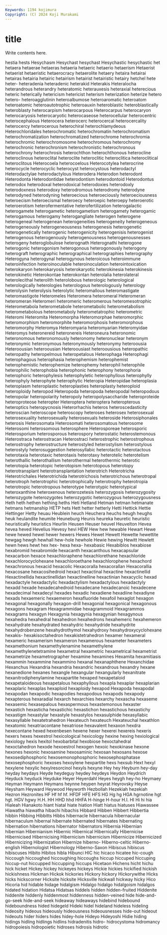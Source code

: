 ```yaml
---
Keywords: 1194 kojimura
Copyright: (C) 2024 Koji Murakami
---
```


# title

Write contents here.



 hestia hests Hesychasm Hesychast hesychast Hesychastic hesychastic
het hetaera hetaerae hetaeras hetaeria hetaeric hetaerio hetaerism Hetaerist hetaerist
hetaeristic hetaerocracy hetaerolite hetaery hetaira hetairai hetairas hetairia hetairic hetairism
hetairist hetairistic hetairy hetchel hete heter- heteradenia heteradenic heterakid Heterakis
Heteralocha heterandrous heterandry heteratomic heterauxesis heteraxial heterecious heteric heterically hetericism
hetericist heterism heterization heterize hetero hetero- heteroagglutinin heteroalbumose heteroaromatic heteroatom
heteroatomic heteroautotrophic heteroauxin heteroblastic heteroblastically heteroblasty heterocarpism heterocarpous Heterocarpus heterocaryon
heterocaryosis heterocaryotic heterocaseose heterocellular heterocentric heterocephalous Heterocera heterocerc heterocercal heterocercality
heterocercy heterocerous heterochiral heterochlamydeous Heterochloridales heterochromatic heterochromatin heterochromatism heterochromatization heterochromatized
heterochrome heterochromia heterochromic heterochromosome heterochromous heterochromy heterochronic heterochronism heterochronistic heterochronous
heterochrony heterochrosis heterochthon heterochthonous heterocline heteroclinous heteroclital heteroclite heteroclitic heteroclitica
heteroclitical heteroclitous Heterocoela heterocoelous Heterocotylea heterocrine heterocycle heterocyclic heterocyst heterocystous
heterodactyl Heterodactylae heterodactylous Heterodera Heterodon heterodont Heterodonta Heterodontidae heterodontism heterodontoid
Heterodontus heterodox heterodoxal heterodoxical heterodoxies heterodoxly heterodoxness heterodoxy heterodromous heterodromy
heterodyne heterodyned heterodyning heteroecious heteroeciously heteroeciousness heteroecism heteroecismal heteroecy heteroepic
heteroepy heteroerotic heteroerotism heterofermentative heterofertilization heterogalactic heterogamete heterogametic heterogametism heterogamety
heterogamic heterogamous heterogamy heterogangliate heterogen heterogene heterogeneal heterogenean heterogeneities heterogeneity
heterogeneous heterogeneously heterogeneousness heterogenesis heterogenetic heterogenetically heterogenic heterogenicity heterogenisis heterogenist
heterogenous heterogenously heterogenousness heterogenousnesses heterogeny heteroglobulose heterognath Heterognathi heterogone heterogonic
heterogonism heterogonous heterogonously heterogony heterograft heterographic heterographical heterographies heterography Heterogyna
heterogynal heterogynous heteroicous heteroimmune heteroinfection heteroinoculable heteroinoculation heterointoxication heterokaryon heterokaryosis
heterokaryotic heterokinesia heterokinesis heterokinetic Heterokontae heterokontan heterolalia heterolateral heterolecithal heterolith
heterolobous heterologic heterological heterologically heterologies heterologous heterologously heterology heterolysin heterolysis
heterolytic heteromallous heteromastigate heteromastigote Heteromeles Heteromera heteromeral Heteromeran heteromeran Heteromeri
heteromeric heteromerous heteromesotrophic Heterometabola heterometabole heterometabolic heterometabolism heterometabolous heterometaboly heterometatrophic
heterometric Heteromi Heteromita Heteromorpha Heteromorphae heteromorphic heteromorphism heteromorphite heteromorphosis heteromorphous
heteromorphy Heteromya Heteromyaria heteromyarian Heteromyidae Heteromys heteronereid heteronereis Heteroneura heteronomic
heteronomous heteronomously heteronomy heteronuclear heteronym heteronymic heteronymous heteronymously heteronymy heteroousia
Heteroousian heteroousian Heteroousiast heteroousious heteropathic heteropathy heteropelmous heteropetalous Heterophaga Heterophagi
heterophagous heterophasia heterophemism heterophemist heterophemistic heterophemize heterophemy heterophil heterophile heterophilic
heterophobia heterophonic heterophony heterophoria heterophoric heterophylesis heterophyletic heterophyllous heterophylly heterophyly
heterophyte heterophytic Heteropia Heteropidae heteroplasia heteroplasm heteroplastic heteroplasties heteroplasty heteroploid
heteroploidy heteropod Heteropoda heteropoda heteropodal heteropodous heteropolar heteropolarity heteropoly heteropolysaccharide
heteroproteide heteroproteose heteropter Heteroptera heteroptera heteropterous heteroptics heteropycnosis Heterorhachis heteros
heteroscedasticity heteroscian heteroscope heteroscopy heteroses heterosex heterosexual heterosexuality heterosexually heterosexuals
heteroside Heterosiphonales heterosis Heterosomata Heterosomati heterosomatous heterosome Heterosomi heterosomous heterosphere
Heterosporeae heterosporic Heterosporium heterosporous heterospory heterostatic heterostemonous Heterostraca heterostracan Heterostraci
heterostrophic heterostrophous heterostrophy heterostructure heterostyled heterostylism heterostylous heterostyly heterosuggestion heterosyllabic
heterotactic heterotactous heterotaxia heterotaxic heterotaxis heterotaxy heterotelic heterotelism heterothallic heterothallism
heterothermal heterothermic heterotic heterotopia heterotopic heterotopism heterotopous heterotopy heterotransplant heterotransplantation
heterotrich Heterotricha Heterotrichales Heterotrichida heterotrichosis heterotrichous heterotropal heterotroph heterotrophic heterotrophically
heterotrophy heterotropia heterotropic heterotropous heterotype heterotypic heterotypical heteroxanthine heteroxenous heterozetesis
heterozygosis heterozygosity heterozygote heterozygotes heterozygotic heterozygous heterozygousness Heth heth hethen
hething heths Heti Hetland Hetman hetman hetmanate hetmans hetmanship HETP
hets Hett hetter hetterly Hetti Hettick Hettie Hettinger Hetty heuau
Heublein heuch Heuchera heuchs heugh heughs heuk heulandite heumite Heuneburg
Heunis heureka heuretic heuristic heuristically heuristics Heurlin Heusen Heuser heuvel
Heuvelton Hevea hevea heved Hevelius Hevesy hevi HEW Hew hew
hewable Hewart Hewe hewe hewed hewel hewer hewers Hewes Hewet
Hewett Hewette hewettite hewgag hewgh hewhall hew-hole hewhole Hewie hewing
Hewitt Hewlett hewn hews hewt hex hex- hexa hexa- hexabasic
Hexabiblos hexabiose hexabromid hexabromide hexacanth hexacanthous hexacapsular hexacarbon hexace hexachloraphene
hexachlorethane hexachloride hexachlorocyclohexane hexachloroethane hexachlorophene hexachord hexachronous hexacid hexacolic Hexacoralla
hexacorallan Hexacorallia hexacosane hexacosihedroid hexact hexactinal hexactine hexactinellid Hexactinellida hexactinellidan
hexactinelline hexactinian hexacyclic hexad hexadactyle hexadactylic hexadactylism hexadactylous hexadactyly hexadd
hexade hexadecahedroid hexadecane hexadecanoic hexadecene hexadecimal hexadecyl hexades hexadic hexadiene
hexadiine hexadiyne hexads hexaemeric hexaemeron hexafluoride hexafoil hexaglot hexagon hexagonal
hexagonally hexagon-drill hexagonial hexagonical hexagonous hexagons hexagram Hexagrammidae hexagrammoid Hexagrammos
hexagrams hexagyn Hexagynia hexagynia hexagynian hexagynous hexahedra hexahedral hexahedron hexahedrons
hexahemeric hexahemeron hexahydrate hexahydrated hexahydric hexahydride hexahydrite hexahydrobenzene hexahydrothymol hexahydroxy
hexahydroxycyclohexane hexakis- hexakisoctahedron hexakistetrahedron hexamer hexameral hexameric hexamerism hexameron hexamerous
hexameter hexameters hexamethonium hexamethylenamine hexamethylene hexamethylenetetramine hexametral hexametric hexametrical hexametrist
hexametrize hexametrographer hexamine hexamines Hexamita hexamitiasis hexammin hexammine hexammino hexanal
hexanaphthene Hexanchidae Hexanchus Hexandria hexandria hexandric hexandrous hexandry hexane hexanedione
hexanes hexangle hexangular hexangularly hexanitrate hexanitrodiphenylamine hexapartite hexaped hexapetaloid hexapetaloideous
hexapetalous hexaphyllous hexapla hexaplar hexaplarian hexaplaric hexaplas hexaploid hexaploidy hexapod
Hexapoda hexapodal hexapodan hexapodic hexapodies hexapodous hexapods hexapody hexapterous hexaradial
hexarch hexarchies hexarchy hexascha hexaseme hexasemic hexasepalous hexaspermous hexastemonous hexaster
hexastich hexasticha hexastichic hexastichon hexastichous hexastichy hexastigm hexastylar hexastyle hexastylos
hexasulphide hexasyllabic hexasyllable hexatetrahedron Hexateuch hexateuch Hexateuchal hexathlon hexatomic hexatriacontane
hexatriose hexavalent hexaxon hexdra hexecontane hexed hexenbesen hexene hexer hexerei
hexereis hexeris hexers hexes hexestrol hexicological hexicology hexine hexing hexiological
hexiology hexis hexitol hexobarbital hexobiose hexoctahedral hexoctahedron hexode hexoestrol hexogen
hexoic hexokinase hexone hexones hexonic hexosamine hexosaminic hexosan hexosans hexose
hexosediphosphoric hexosemonophosphoric hexosephosphatase hexosephosphoric hexoses hexoylene hexpartite hexs hexsub Hext
hexyl hexylene hexylic hexylresorcinol hexyls hexyne Hey hey Heyburn hey-day
heyday heydays Heyde heydeguy heydey heydeys Heydon Heydrich Heyduck heyduck
Heyduke Heyer Heyerdahl Heyes heygh hey-ho Heymaey Heyman Heymann Heymans
heynne heypen heyrat Heyrovsky Heyse Heysham Heyward Heywood Heyworth Hezbollah
Hezekiah hezekiah Hezron Hezronites HF Hf hf hf. HFDF HFE
HFS HG Hg hg HGA hgrnotine hgt hgt. HGV hgwy
H.H. HH HHD hhd HHFA H-hinge H-hour H.I. HI Hi
hi hia Hialeah Hianakoto hiant hiatal hiate hiation Hiatt hiatus
hiatuses Hiawassee Hiawatha hiawatha hibachi hibachis Hibbard Hibben Hibbert Hibbertia
hibbin Hibbing Hibbitts Hibbs hibernacle hibernacula hibernacular hibernaculum hibernal hibernate
hibernated hibernates hibernating hibernation hibernations hibernator hibernators Hibernia Hibernian hibernian
Hibernianism Hibernic Hibernical Hibernically Hibernicise Hibernicised Hibernicising Hibernicism hibernicism Hibernicize
Hibernicized Hibernicizing Hibernization Hibernize hiberno- Hiberno-celtic Hiberno-english Hibernologist Hibernology Hiberno-Saxon
Hibiscus hibiscus hibiscuses Hibito Hibitos hibla Hibunci HIC hic hicaco
hicatee hic-cough hiccough hiccoughed hiccoughing hiccoughs hiccup hiccuped hiccuping hiccup-nut
hiccupped hiccupping hiccups Hicetaon Hichens hicht hichu hick hicket Hickey
hickey hickeyes hickeys Hickie hickies hickified hickish hickishness Hickman Hickok
hickories Hickory hickory Hickorywithe Hicks hicks hickscorner Hicksite hicksite Hicksville
hickwall hickway hicky Hico Hicoria hid hidable hidage hidalgism Hidalgo
hidalgo hidalgoism hidalgos hidated hidation Hidatsa Hidatsas hiddels hidden hidden-fruited
Hiddenite hiddenite hiddenly hiddenmost hiddenness hidden-veined hide hide-and-go-seek hide-and-seek hideaway
hideaways hidebind hidebound hideboundness hided hidegeld Hideki hidel hideland hideless
hideling hideosity hideous hideously hideousness hideousnesses hide-out hideout hideouts hider
hiders hides hidey-hole Hideyo Hideyoshi Hidie hiding hidings hidling hidlings
hidlins hidradenitis hidro- hidrocystoma hidromancy hidropoiesis hidropoietic hidroses hidrosis hidrotic
